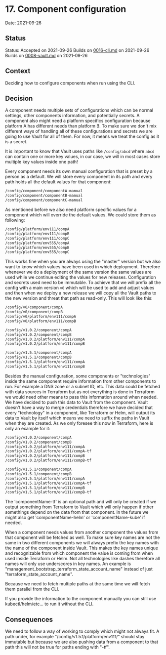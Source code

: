 # 17. Component configuration

Date: 2021-09-26

## Status

Status: Accepted on 2021-09-26
Builds on [0016-cli.md](0016-cli.md) on 2021-09-26
Builds on [0008-vault.md](0008-vault.md) on 2021-09-26

## Context

Deciding how to configure components when run using the CLI.

## Decision

A component needs multiple sets of configurations which can be normal settings, other components information, and potentially secrets. A component also might need a platform specifics configuration because platform A has different needs than platform B. To make sure we don't mix different ways of handling all of these configurations and secrets we are going to use Vault for all of them. For now, it means we treat the config as it is a secret.

It is important to know that Vault uses paths like `/config/abcd` where `abcd` can contain one or more key values, in our case, we will in most cases store multiple key values inside one path!

Every component needs its own manual configuration that is preset by a person as a default. We will store every component in its path and every path holds all the default values for that component:

```bash
/config/component/componentA-manual
/config/component/componentB-manual
/config/component/componentC-manual
```

As mentioned before we also need platform specific values for a component which will override the default values. We could store them as following:

```bash
/config/platform/env111/compA
/config/platform/env111/compB
/config/platform/env111/compC
/config/platform/env555/compA
/config/platform/env555/compB
/config/platform/env555/compC
```

This works fine when you are always using the "master" version but we also want to know which values have been used in which deployment. Therefore whenever we do a deployment of the same version the same values are used while we continue editing the values for new releases. Configuration and secrets used need to be immutable. To achieve that we will prefix all the config with a main version `v0` which will be used to add and adjust values and then when we deploy a new release we will copy all the Vault paths to the new version and threat that path as read-only. This will look like this:

```bash
/config/v0/component/compA
/config/v0/component/compB
/config/v0/platform/env111/compA
/config/v0/platform/env111/compB

/config/v1.0.2/component/compA
/config/v1.0.2/component/compB
/config/v1.0.2/platform/env111/compA
/config/v1.0.2/platform/env111/compB

/config/v1.5.1/component/compA
/config/v1.5.1/component/compB
/config/v1.5.1/platform/env111/compA
/config/v1.5.1/platform/env111/compB
```

Besides the manual configuration, some components or "technologies" inside the same component require information from other components to run. For example a DNS zone or a subnet ID, etc. This data could be fetched with data sources in Terraform but as not everything is done in Terraform we would need other means to pass this information around when needed. We have decided to push this data to Vault from the component. Vault doesn't have a way to merge credentials therefore we have decided that every "technology" in a component, like Terraform or Helm, will output its data to Vault by itself which means we need to suffix the paths in Vault when they are created. As we only foresee this now in Terraform, here is only an example for it:

```bash
/config/v1.0.2/component/compA
/config/v1.0.2/component/compB
/config/v1.0.2/platform/env111/compA
/config/v1.0.2/platform/env111/compA-tf
/config/v1.0.2/platform/env111/compB
/config/v1.0.2/platform/env111/compB-tf

/config/v1.5.1/component/compA
/config/v1.5.1/component/compB
/config/v1.5.1/platform/env111/compA
/config/v1.5.1/platform/env111/compA-tf
/config/v1.5.1/platform/env111/compB
/config/v1.5.1/platform/env111/compB-tf
```

The 'componentName-tf' is an optional path and will only be created if we output something from Terraform to Vault which will only happen if other somethings depend on the data from that component. In the future we might also get 'componentName-helm' or 'componentName-kube' if needed.

When a component needs values from another component the values from that component will be fetched as well. To make sure key names are not the same in two different components we will always prefix the key names with the name of the component inside Vault. This makes the key names unique and recognizable from which component the value is coming from when used inside Terraform or Helm. Not all technologies like dashes therefore all names will only use underscores in key names. An example is "management_bootstrap_terraform_state_account_name" instead of just "terraform_state_account_name".

Because we need to fetch multiple paths at the same time we will fetch them parallel from the CLI.

If you provide the information to the component manually you can still use kubectl/helm/etc... to run it without the CLI.

## Consequences

We need to follow a way of working to comply which might not always fit. A path under, for example "/config/v1.5.1/platform/env111/" should stay immutable but because we are also pushing data from a component to that path this will not be true for paths ending with "-tf".
